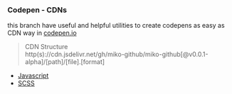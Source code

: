 ### Codepen - CDNs

<!--
Hi there 👋,
if you like my `README.md`, don't worry, use them 🤗
i mean you can copy/paste them 😉
because i love ❤️ opensource, did you like it?
-->

this branch have useful and helpful utilities to create codepens as easy as CDN way in [codepen.io](https://codepen.io/miko-github 'codepen.io')

> CDN Structure\
> http(s)://cdn.jsdelivr\.net/gh/miko-github/miko-github[@v0.0.1-alpha]/[path]/[file].[format]

- [Javascript](https://cdn.jsdelivr.net/gh/miko-github/miko-github@v0.0.1-alpha/codepen.js)
- [SCSS](https://cdn.jsdelivr.net/gh/miko-github/miko-github@v0.0.1-alpha/codepen.scss)

